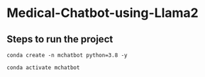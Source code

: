 # Medical-Chatbot-using-Llama2

## Steps to run the project

```
conda create -n mchatbot python=3.8 -y
```

```
conda activate mchatbot
```